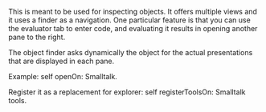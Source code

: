 This is meant to be used for inspecting objects. It offers multiple views and it uses a finder as a navigation. One particular feature is that you can use the evaluator tab to enter code, and evaluating it results in opening another pane to the right.The object finder asks dynamically the object for the actual presentations that are displayed in each pane.Example:self openOn: Smalltalk.Register it as a replacement for explorer:self registerToolsOn: Smalltalk tools.